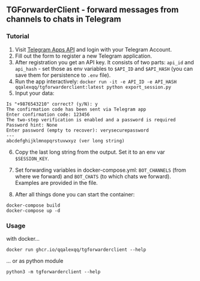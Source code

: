 ## TGForwarderClient - forward messages from channels to chats in Telegram

### Tutorial

1. Visit [Telegram Apps API](https://my.telegram.org/apps) and login with your Telegram Account.
2. Fill out the form to register a new Telegram application.
3. After registration you get an API key. It consists of two parts: `api_id` and `api_hash` - set those as env variables to `$API_ID` and `$API_HASH` (you can save them for persistence to `.env` file).
4. Run the app interactively:
```docker run -it -e API_ID -e API_HASH qqalexqq/tgforwarderclient:latest python export_session.py```
5. Input your data:
```Enter phone number or bot token: 9876543210
Is "+9876543210" correct? (y/N): y
The confirmation code has been sent via Telegram app
Enter confirmation code: 123456
The two-step verification is enabled and a password is required
Password hint: None
Enter password (empty to recover): verysecurepassword
---
abcdefghijklmnopqrstuvwxyz (ver long string)
```
6. Copy the last long string from the output. Set it to an env var `$SESSION_KEY`.
7. Set forwarding variables in docker-compose.yml: `BOT_CHANNELS` (from where we forward) and `BOT_CHATS` (to which chats we forward). Examples are provided in the file.

8. After all things done you can start the container:
```
docker-compose build
docker-compose up -d
```

### Usage

with docker...

```shell
docker run ghcr.io/qqalexqq/tgforwarderclient --help
```

... or as python module

```shell
python3 -m tgforwarderclient --help
```
